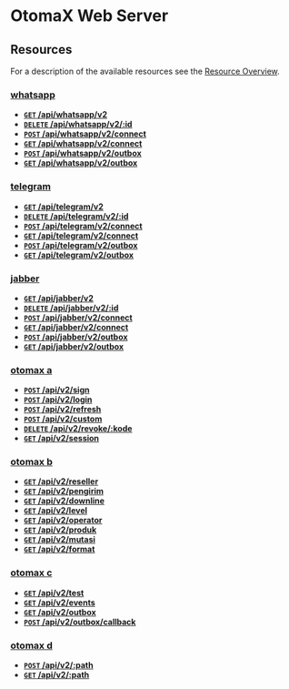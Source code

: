 # OtomaX Web Server

## Resources

For a description of the available resources see the [Resource Overview]().

### [whatsapp]()

-   **[`GET` /api/whatsapp/v2]()**
-   **[`DELETE` /api/whatsapp/v2/:id]()**
-   **[`POST` /api/whatsapp/v2/connect]()**
-   **[`GET` /api/whatsapp/v2/connect]()**
-   **[`POST` /api/whatsapp/v2/outbox]()**
-   **[`GET` /api/whatsapp/v2/outbox]()**

### [telegram]()

-   **[`GET` /api/telegram/v2]()**
-   **[`DELETE` /api/telegram/v2/:id]()**
-   **[`POST` /api/telegram/v2/connect]()**
-   **[`GET` /api/telegram/v2/connect]()**
-   **[`POST` /api/telegram/v2/outbox]()**
-   **[`GET` /api/telegram/v2/outbox]()**

### [jabber]()

-   **[`GET` /api/jabber/v2]()**
-   **[`DELETE` /api/jabber/v2/:id]()**
-   **[`POST` /api/jabber/v2/connect]()**
-   **[`GET` /api/jabber/v2/connect]()**
-   **[`POST` /api/jabber/v2/outbox]()**
-   **[`GET` /api/jabber/v2/outbox]()**

### [otomax a]()

-   **[`POST` /api/v2/sign]()**
-   **[`POST` /api/v2/login]()**
-   **[`POST` /api/v2/refresh]()**
-   **[`POST` /api/v2/custom]()**
-   **[`DELETE` /api/v2/revoke/:kode]()**
-   **[`GET` /api/v2/session]()**

### [otomax b]()

-   **[`GET` /api/v2/reseller]()**
-   **[`GET` /api/v2/pengirim]()**
-   **[`GET` /api/v2/downline]()**
-   **[`GET` /api/v2/level]()**
-   **[`GET` /api/v2/operator]()**
-   **[`GET` /api/v2/produk]()**
-   **[`GET` /api/v2/mutasi]()**
-   **[`GET` /api/v2/format]()**

### [otomax c]()

-   **[`GET` /api/v2/test]()**
-   **[`GET` /api/v2/events]()**
-   **[`GET` /api/v2/outbox]()**
-   **[`POST` /api/v2/outbox/callback]()**

### [otomax d]()

-   **[`POST` /api/v2/:path]()**
-   **[`GET` /api/v2/:path]()**
